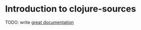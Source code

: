 # Introduction to clojure-sources

TODO: write [great documentation](http://jacobian.org/writing/great-documentation/what-to-write/)
